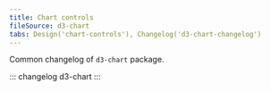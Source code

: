 ```yaml
---
title: Chart controls
fileSource: d3-chart
tabs: Design('chart-controls'), Changelog('d3-chart-changelog')
---
```


Common changelog of `d3-chart` package.

::: changelog d3-chart :::
